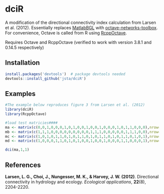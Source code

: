 dciR
====

A modification of the directional connectivity index calculation from Larsen et al. (2012). Essentially replaces [MatlabBGL](http://dgleich.github.com/matlab-bgl/) with [octave-networks-toolbox](https://github.com/aeolianine/octave-networks-toolbox). For convenience, Octave is called from R using [RcppOctave](http://cran.r-project.org/web/packages/RcppOctave/index.html).

Requires Octave and RcppOctave (verified to work with version 3.8.1 and 0.14.5 respectively)



## Installation
  ```R
  install.packages('devtools')  # package devtools needed
  devtools::install_github('jsta/dciR')
  ```
  
## Examples
   ```R
   #The example below reproduces figure 3 from Larsen et al. (2012)
   library(dciR)
   library(RcppOctave)
   
   #load test matricies####
   ma <- matrix(c(0,0,1,0,0,0,1,0,1,0,0,1,0,0,1,0,0,0,1,0,1,1,0,0,0),nrow=5,byrow=T)
   mb <- matrix(c(1,1,1,0,0,0,0,0,0,0,0,0,1,1,1,0,0,0,0,0,1,1,1,0,0),nrow=5,byrow=T)
   mc <- matrix(c(1,0,1,0,1,1,0,1,0,1,1,0,1,0,1,1,0,1,0,1,1,0,1,0,1),nrow=5,byrow=T)
   md <- matrix(c(1,0,0,0,1,1,0,1,0,1,0,0,1,0,0,1,0,0,0,1,1,0,0,0,1),nrow=5,byrow=T)
   
   dci(ma,1,1) 
   ```
   
## References 

**Larsen, L. G., Choi, J., Nungesser, M. K., & Harvey, J. W. (2012)**. Directional connectivity in hydrology and ecology. *Ecological applications*, **22**(8), 2204-2220.